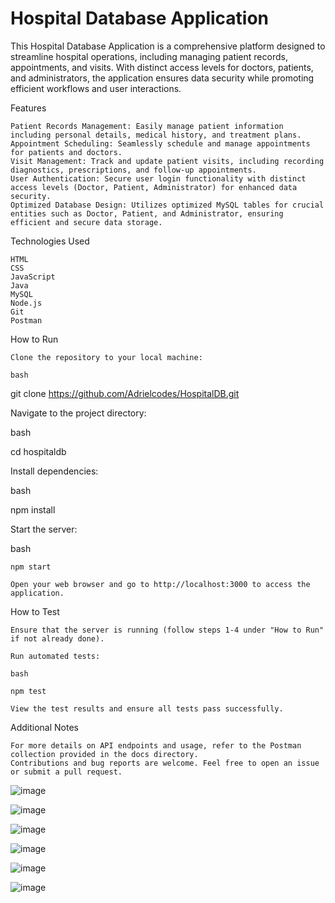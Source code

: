 # **Hospital Database Application**

This Hospital Database Application is a comprehensive platform designed to streamline hospital operations, including managing patient records, appointments, and visits. With distinct access levels for doctors, patients, and administrators, the application ensures data security while promoting efficient workflows and user interactions.

Features

    Patient Records Management: Easily manage patient information including personal details, medical history, and treatment plans.
    Appointment Scheduling: Seamlessly schedule and manage appointments for patients and doctors.
    Visit Management: Track and update patient visits, including recording diagnostics, prescriptions, and follow-up appointments.
    User Authentication: Secure user login functionality with distinct access levels (Doctor, Patient, Administrator) for enhanced data security.
    Optimized Database Design: Utilizes optimized MySQL tables for crucial entities such as Doctor, Patient, and Administrator, ensuring efficient and secure data storage.

Technologies Used

    HTML
    CSS
    JavaScript
    Java
    MySQL
    Node.js
    Git
    Postman

How to Run

    Clone the repository to your local machine:

    bash

git clone https://github.com/Adrielcodes/HospitalDB.git

Navigate to the project directory:

bash

cd hospitaldb

Install dependencies:

bash

npm install

Start the server:

bash

    npm start

    Open your web browser and go to http://localhost:3000 to access the application.

How to Test

    Ensure that the server is running (follow steps 1-4 under "How to Run" if not already done).

    Run automated tests:

    bash

    npm test

    View the test results and ensure all tests pass successfully.

Additional Notes

    For more details on API endpoints and usage, refer to the Postman collection provided in the docs directory.
    Contributions and bug reports are welcome. Feel free to open an issue or submit a pull request.

![image](https://github.com/Adrielcodes/HospitalDB/assets/102835356/d9f1f620-28b3-4621-a225-c5e66591ad78)

![image](https://github.com/Adrielcodes/HospitalDB/assets/102835356/364098be-605b-4505-a024-3318c88b93cd)

![image](https://github.com/Adrielcodes/HospitalDB/assets/102835356/a76fd0cb-868b-4737-9e5b-5fd92f257266)

![image](https://github.com/Adrielcodes/HospitalDB/assets/102835356/580f776c-5f3f-44f0-ae7e-94004da66747)

![image](https://github.com/Adrielcodes/HospitalDB/assets/102835356/e616a22f-4841-445f-83cd-8ba456a481c7)

![image](https://github.com/Adrielcodes/HospitalDB/assets/102835356/6768d25a-1bbc-49ec-af66-3b3c300bede1)


